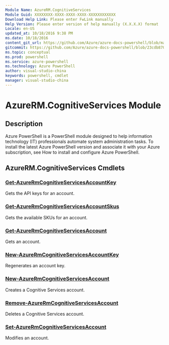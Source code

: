 ```yaml
---
Module Name: AzureRM.CognitiveServices
Module Guid: XXXXXXXX-XXXX-XXXX-XXXX-XXXXXXXXXXXX
Download Help Link: Please enter FwLink manually
Help Version: Please enter version of help manually (X.X.X.X) format
Locale: en-US
updated_at: 10/18/2016 9:38 PM
ms.date: 10/18/2016
content_git_url: https://github.com/Azure/azure-docs-powershell/blob/master/azureps-cmdlets-docs/ResourceManager/AzureRM.CognitiveServices/v0.1.3/AzureRM.CognitiveServices.md
gitcommit: https://github.com/Azure/azure-docs-powershell/blob/23cdb8705d4ab9807c0e21b238f3b134a7d49c7d/azureps-cmdlets-docs/ResourceManager/AzureRM.CognitiveServices/v0.1.3/AzureRM.CognitiveServices.md
ms.topic: conceptual
ms.prod: powershell
ms.service: azure-powershell
ms.technology: Azure PowerShell
author: visual-studio-china
keywords: powershell, cmdlet
manager: visual-studio-china
---
```


# AzureRM.CognitiveServices Module
## Description
Azure PowerShell is a PowerShell module designed to help information technology (IT) professionals automate system administration tasks. To install the latest Azure PowerShell version and associate it with your Azure subscription, see How to install and configure Azure PowerShell.

## AzureRM.CognitiveServices Cmdlets
### [Get-AzureRmCognitiveServicesAccountKey](.\Get-AzureRmCognitiveServicesAccountKey.md)
Gets the API keys for an account.


### [Get-AzureRmCognitiveServicesAccountSkus](.\Get-AzureRmCognitiveServicesAccountSkus.md)
Gets the available SKUs for an account.


### [Get-AzureRmCognitiveServicesAccount](.\Get-AzureRmCognitiveServicesAccount.md)
Gets an account.


### [New-AzureRmCognitiveServicesAccountKey](.\New-AzureRmCognitiveServicesAccountKey.md)
Regenerates an account key.


### [New-AzureRmCognitiveServicesAccount](.\New-AzureRmCognitiveServicesAccount.md)
Creates a Cognitive Services account.


### [Remove-AzureRmCognitiveServicesAccount](.\Remove-AzureRmCognitiveServicesAccount.md)
Deletes a Cognitive Services account.


### [Set-AzureRmCognitiveServicesAccount](.\Set-AzureRmCognitiveServicesAccount.md)
Modifies an account.




